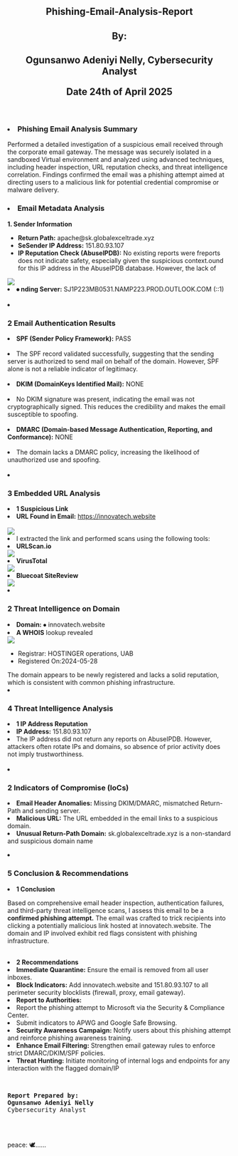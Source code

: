  <h2><p align ="center"> Phishing-Email-Analysis-Report</p></h2>
 <h2><p align ="center"> By:</p</h2>
<h2><p align ="center"> Ogunsanwo Adeniyi Nelly, Cybersecurity Analyst</p</h2
                                                                           <h2><p align ="center"> Date 24th of April 2025</p></h2>



<br>
<h3> <li>Phishing Email Analysis Summary</li></h3>
Performed a detailed investigation of a suspicious email received through the corporate email gateway. The message was securely isolated in a sandboxed Virtual environment and analyzed using advanced techniques, including header inspection, URL reputation checks, and threat intelligence correlation. Findings confirmed the email was a phishing attempt aimed at directing users to a malicious link for potential credential compromise or malware delivery.
 








<h3><li> Email Metadata Analysis</li></h3>


<b>1. Sender Information</b>

 <ul>
  <li> <strong>Return Path:</strong> apache@sk.globalexceltrade.xyz </li>
  
   <li> <strong> SeSender IP Address:</strong> 151.80.93.107 </li>
   <li> <strong>IP Reputation Check (AbuseIPDB):</strong>  No existing reports were freports does not indicate safety, especially given the suspicious context.ound for this IP address in the AbuseIPDB database. However, the lack of </li> 
</ul>






<img src = "Folder/sample 3501.jpg">

<li> <b>⦁	nding Server:</b> SJ1P223MB0531.NAMP223.PROD.OUTLOOK.COM (::1)
</li>


<br>

<li> <h3>2 Email Authentication Results</h3> </li>

<li> <b>	SPF (Sender Policy Framework):</b> PASS </li>
<br>
<li>  	The SPF record validated successfully, suggesting that the sending server is authorized to send mail on behalf of the domain. However, SPF alone is not a reliable indicator of legitimacy.  </li>

<br>
<li> <b>	DKIM (DomainKeys Identified Mail):</b> NONE   </li>
</br>

<li> 	No DKIM signature was present, indicating the email was not cryptographically signed. This reduces the credibility and makes the email susceptible to spoofing.  </li>
<br>
<li> <b>DMARC (Domain-based Message Authentication, Reporting, and Conformance):</b> NONE  </li>
<br>
<li> 	The domain lacks a DMARC policy, increasing the likelihood of unauthorized use and spoofing. </li>

<br>


<li>  <h3>3 Embedded URL Analysis</h3> </li>

<li>  <b>1 Suspicious Link</b>  </li>

<li> 	<strong>URL Found in Email:</strong> <a href="https://innovatech.website">https://innovatech.website</a>
</li>



<br>

<img src ="Folder/email headerbank.jpg">






<li> 	I extracted the link and performed scans using the following tools: </li>

<li> <b>URLScan.io</b> </li>



<img src ="Folder/url scan.jpg">






<li> <b>VirusTotal</b> </li>

<img src ="Folder/virustotal.jpg">


<li> <b>Bluecoat SiteReview</b> </li>


<img src ="Folder/siteview.jpg">


<li> <h3>2 Threat Intelligence on Domain</h3> </li>

<li> <b> Domain:</b> ⦁	 innovatech.website </li>

<li><b>A WHOIS</b> lookup revealed </li> 

<img src ="Folder/whois.jpg">

<ul>
<li>Registrar: HOSTINGER operations, UAB </li>
<li>Registered On:2024-05-28 </li>
 </ul>
The domain appears to be newly registered and lacks a solid reputation, which is consistent with common phishing infrastructure.

<br>


<li> <h3>4 Threat Intelligence Analysis</h3> </li>
<li> <b>1 IP Address Reputation</b> </li>
<li>	<strong>IP Address:</strong> 151.80.93.107 </li>
<li> The IP address did not return any reports on AbuseIPDB. However, attackers often rotate IPs and domains, so absence of prior activity does not imply trustworthiness.</li>

<br>
<li> <h3>2 Indicators of Compromise (IoCs)</h3> </li>
<li> <b>Email Header Anomalies:</b> Missing DKIM/DMARC, mismatched Return-Path and sending server. </li>
<li> <b>Malicious URL:</b> The URL embedded in the email links to a suspicious domain. </li>
<li> <b>Unusual Return-Path Domain:</b> sk.globalexceltrade.xyz is a non-standard and suspicious domain name </li>






<p>
<li> <h3>5 Conclusion & Recommendations</h3> </li>
<li> <b>1 Conclusion</b> </li>
 </p>

Based on comprehensive email header inspection, authentication failures, and third-party threat intelligence scans, I assess this email to be a <b>confirmed phishing attempt.</b> The email was crafted to trick recipients into clicking a potentially malicious link hosted at innovatech.website. The domain and IP involved exhibit red flags consistent with phishing infrastructure.

<br>
<li> <b>2 Recommendations</b> </li>

<li> <b>Immediate Quarantine:</b> Ensure the email is removed from all user inboxes.</li>
<li> <b>	Block Indicators:</b> Add innovatech.website and 151.80.93.107 to all perimeter security blocklists (firewall, proxy, email gateway).</li>
<li> <b>	Report to Authorities:</b>
<li> Report the phishing attempt to Microsoft via the Security & Compliance Center.</li>
<li> Submit indicators to APWG and Google Safe Browsing.</li>
<li> <b>	Security Awareness Campaign:</b> Notify users about this phishing attempt and reinforce phishing awareness training. </li>
<li> <b>	Enhance Email Filtering:</b> Strengthen email gateway rules to enforce strict DMARC/DKIM/SPF policies. </li>
<li> <b>Threat Hunting:</b> Initiate monitoring of internal logs and endpoints for any interaction with the flagged domain/IP </li>

 <p>
<br>



  </p>
 <pre>
<b>Report Prepared by:</b>
<b>Ogunsanwo Adeniyi Nelly</b>
Cybersecurity Analyst
  </pre>





<br>
<p>peace: <span>&#x1f54a;</span>......



